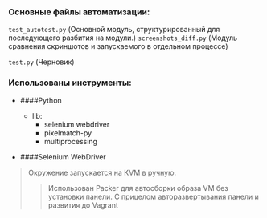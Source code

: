 ### Основные файлы автоматизации:

`test_autotest.py` (Основной модуль, структурированный для последующего разбития на модули.)
`screenshots_diff.py` (Модуль сравнения скриншотов и запускаемого в отдельном процессе)

`test.py` (Черновик)

### Использованы инструменты:
* ####Python
    * lib:
        * selenium webdriver
        * pixelmatch-py
        * multiprocessing

* ####Selenium WebDriver

> Окружение запускается на KVM в ручную.
> > Использован Packer для автосборки образа VM без установки панели. С прицелом авторазвертывания панели и развития до Vagrant
